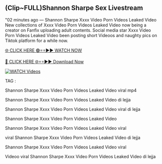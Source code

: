 ## (Clip~FULL)Shannon Sharpe Sex Livestream


"02 minutes ago —  Shannon Sharpe Xxxx Video Porn Videos Leaked Video New collections of   Xxxx Video Porn Videos Leaked Video now being a creator on Fanfix uploading adult contents. Social media star   Xxxx Video Porn Videos Leaked Video been posting short Videoos and naughty pics on Tiktok platform for a while now.


[🌐 CLICK HERE 🟢==►► WATCH NOW](https://ultra-bulletin.blogspot.com/p/ultra-bulletin-23.html)

[🔴 CLICK HERE 🌐==►► Download Now](https://ultra-bulletin.blogspot.com/p/ultra-bulletin-23.html)

[![WATCH Videos](https://i.imgur.com/dJHk4Zq.gif)](https://ultra-bulletin.blogspot.com/p/ultra-bulletin-23.html)


TAG :

Shannon Sharpe Xxxx Video Porn Videos Leaked Video viral mp4

Shannon Sharpe Xxxx Video Porn Videos Leaked Video di lejja

Shannon Sharpe Xxxx Video Porn Videos Leaked Video viral di lejja

Shannon Sharpe Xxxx Video Porn Videos Leaked Video

Shannon Sharpe Xxxx Video Porn Videos Leaked Video viral

viral Shannon Sharpe Xxxx Video Porn Videos Leaked Video di lejja

Shannon Sharpe Xxxx Video Porn Videos Leaked Video viral

Videoo viral Shannon Sharpe Xxxx Video Porn Videos Leaked Video di lejja
